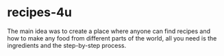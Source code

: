 # recipes-4u
The main idea was to create a place where anyone can find recipes and how to make any food from different parts of the world, all you need is the ingredients and the step-by-step process.
